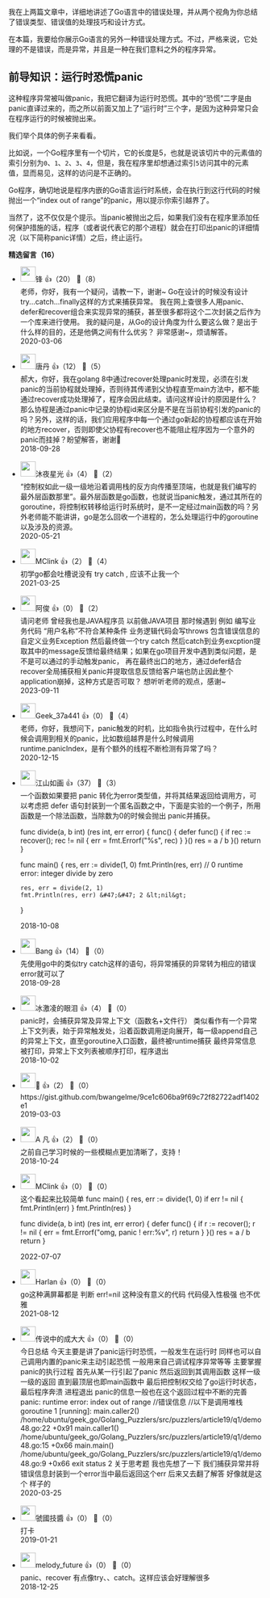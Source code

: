 我在上两篇文章中，详细地讲述了Go语言中的错误处理，并从两个视角为你总结了错误类型、错误值的处理技巧和设计方式。

在本篇，我要给你展示Go语言的另外一种错误处理方式。不过，严格来说，它处理的不是错误，而是异常，并且是一种在我们意料之外的程序异常。

## 前导知识：运行时恐慌panic

这种程序异常被叫做panic，我把它翻译为运行时恐慌。其中的“恐慌”二字是由panic直译过来的，而之所以前面又加上了“运行时”三个字，是因为这种异常只会在程序运行的时候被抛出来。

我们举个具体的例子来看看。

比如说，一个Go程序里有一个切片，它的长度是5，也就是说该切片中的元素值的索引分别为`0`、`1`、`2`、`3`、`4`，但是，我在程序里却想通过索引`5`访问其中的元素值，显而易见，这样的访问是不正确的。

Go程序，确切地说是程序内嵌的Go语言运行时系统，会在执行到这行代码的时候抛出一个“index out of range”的panic，用以提示你索引越界了。

当然了，这不仅仅是个提示。当panic被抛出之后，如果我们没有在程序里添加任何保护措施的话，程序（或者说代表它的那个进程）就会在打印出panic的详细情况（以下简称panic详情）之后，终止运行。
<div><strong>精选留言（16）</strong></div><ul>
<li><img src="https://static001.geekbang.org/account/avatar/00/1b/95/dc/07195a63.jpg" width="30px"><span>锋</span> 👍（20） 💬（8）<div>老师，你好，我有一个疑问，请教一下，谢谢~
Go在设计的时候没有设计try...catch...finally这样的方式来捕获异常。
我在网上查很多人用panic、defer和recover组合来实现异常的捕获，甚至很多都将这个二次封装之后作为一个库来进行使用。
我的疑问是，从Go的设计角度为什么要这么做？是出于什么样的目的，还是他俩之间有什么优劣？
非常感谢~，烦请解答。</div>2020-03-06</li><br/><li><img src="https://static001.geekbang.org/account/avatar/00/12/60/c2/6d50bfdf.jpg" width="30px"><span>唐丹</span> 👍（12） 💬（5）<div>郝大，你好，我在golang 8中通过recover处理panic时发现，必须在引发panic的当前协程就处理掉，否则待其传递到父协程直至main方法中，都不能通过recover成功处理掉了，程序会因此结束。请问这样设计的原因是什么？那么协程是通过panic中记录的协程id来区分是不是在当前协程引发的panic的吗？另外，这样的话，我们应用程序中每一个通过go新起的协程都应该在开始的地方recover，否则即使父协程有recover也不能阻止程序因为一个意外的panic而挂掉？盼望解答，谢谢🙏</div>2018-09-28</li><br/><li><img src="http://thirdwx.qlogo.cn/mmopen/vi_32/Q0j4TwGTfTLia2EwyyEVs3tWRnMlqaAG7R7HvlW4vGvxthKsicgsCEeXO1qL7mMy6GAzgdkSKcH3c70Qa2hY3JLw/132" width="30px"><span>沐夜星光</span> 👍（4） 💬（2）<div>“控制权如此一级一级地沿着调用栈的反方向传播至顶端，也就是我们编写的最外层函数那里”。最外层函数是go函数，也就说当panic触发，通过其所在的goroutine，将控制权转移给运行时系统时，是不一定经过main函数的吗？另外老师能不能讲讲，go是怎么回收一个进程的，怎么处理运行中的goroutine以及涉及的资源。</div>2020-05-21</li><br/><li><img src="https://static001.geekbang.org/account/avatar/00/15/e8/55/63189817.jpg" width="30px"><span>MClink</span> 👍（2） 💬（4）<div>初学go都会吐槽说没有 try catch , 应该不止我一个</div>2021-03-25</li><br/><li><img src="https://static001.geekbang.org/account/avatar/00/10/02/ff/569d5904.jpg" width="30px"><span>阿俊</span> 👍（0） 💬（2）<div>请问老师 曾经我也是JAVA程序员 以前做JAVA项目 那时候遇到 例如 编写业务代码 “用户名称”不符合某种条件 业务逻辑代码会写throws 包含错误信息的自定义业务Exception 然后最终做一个try catch 然后catch到业务excption提取其中的message反馈给最终结果；如果在go项目开发中遇到类似问题，是不是可以通过的手动触发panic， 再在最终出口的地方，通过defer结合recover全局捕获相关panic并提取信息反馈给客户端也防止因此整个application崩掉，这种方式是否可取？ 想听听老师的观点，感谢~</div>2023-09-11</li><br/><li><img src="https://thirdwx.qlogo.cn/mmopen/vi_32/PeibZXsEcwic1zvrAQpDlnNlPxZvmAtIZ6XCenC8NaPbVVfCk7PXgAYzb8icqrYlb9cJd82hia9FYTicxqSdgyCEP4w/132" width="30px"><span>Geek_37a441</span> 👍（0） 💬（4）<div>老师，你好，我想问下，panic触发的时机，比如指令执行过程中，在什么时候会调用到相关的panic，比如数组越界是什么时候调用runtime.panicIndex，是有个额外的线程不断检测有异常了吗？</div>2020-12-15</li><br/><li><img src="https://static001.geekbang.org/account/avatar/00/12/21/b8/aca814dd.jpg" width="30px"><span>江山如画</span> 👍（37） 💬（3）<div>一个函数如果要把 panic 转化为error类型值，并将其结果返回给调用方，可以考虑把 defer 语句封装到一个匿名函数之中，下面是实验的一个例子，所用函数是一个除法函数，当除数为0的时候会抛出 panic并捕获。

func divide(a, b int) (res int, err error) {
	func() {
		defer func() {
			if rec := recover(); rec != nil {
				err = fmt.Errorf(&quot;%s&quot;, rec)
			}
		}()
		res = a &#47; b
	}()
	return
}

func main() {
	res, err := divide(1, 0)
	fmt.Println(res, err) &#47;&#47; 0 runtime error: integer divide by zero

	res, err = divide(2, 1)
	fmt.Println(res, err) &#47;&#47; 2 &lt;nil&gt;
}
</div>2018-10-08</li><br/><li><img src="https://static001.geekbang.org/account/avatar/00/11/b3/8f/4caf7f03.jpg" width="30px"><span>Bang</span> 👍（14） 💬（0）<div>先使用go中的类似try catch这样的语句，将异常捕获的异常转为相应的错误error就可以了</div>2018-09-28</li><br/><li><img src="https://static001.geekbang.org/account/avatar/00/10/99/c9/a7c77746.jpg" width="30px"><span>冰激凌的眼泪</span> 👍（4） 💬（0）<div>panic时，会捕获异常及异常上下文（函数名+文件行）
类似看作有一个异常上下文列表，始于异常触发处，沿着函数调用逆向展开，每一级append自己的异常上下文，直至goroutine入口函数，最终被runtime捕获
最终异常信息被打印，异常上下文列表被顺序打印，程序退出</div>2018-10-02</li><br/><li><img src="https://static001.geekbang.org/account/avatar/00/0f/ea/80/8759e4c1.jpg" width="30px"><span>🐻</span> 👍（2） 💬（0）<div>https:&#47;&#47;gist.github.com&#47;bwangelme&#47;9ce1c606ba9f69c72f82722adf1402e1</div>2019-03-03</li><br/><li><img src="https://static001.geekbang.org/account/avatar/00/12/45/31/53910b61.jpg" width="30px"><span>A 凡</span> 👍（2） 💬（0）<div>之前自己学习时候的一些模糊点更加清晰了，支持！</div>2018-10-24</li><br/><li><img src="https://static001.geekbang.org/account/avatar/00/15/e8/55/63189817.jpg" width="30px"><span>MClink</span> 👍（0） 💬（0）<div>这个看起来比较简单
func main() {
	res, err := divide(1, 0)
	if err != nil {
		fmt.Println(err)
	}
	fmt.Println(res)
}

func divide(a, b int) (res int, err error) {
	defer func() {
		if r := recover(); r != nil {
			err = fmt.Errorf(&quot;omg, panic ! err:%v&quot;, r)
			return
		}
	}()
	res = a &#47; b
	return
}</div>2022-07-07</li><br/><li><img src="http://thirdwx.qlogo.cn/mmopen/vi_32/DYAIOgq83erpYZalYvFGcBs7zZvYwaQAZwTLiaw0mycJ4PdYpP3VxAYkAtyIRHhjSOrOK0yESaPpgEbVQUwf6LA/132" width="30px"><span>Harlan</span> 👍（0） 💬（0）<div>go这种满屏幕都是 判断 err!=nil 这种没有意义的代码  代码侵入性极强  也不优雅</div>2021-08-12</li><br/><li><img src="https://static001.geekbang.org/account/avatar/00/12/df/1e/cea897e8.jpg" width="30px"><span>传说中的成大大</span> 👍（0） 💬（0）<div>今日总结
今天主要是讲了panic运行时恐慌，一般发生在运行时
同样也可以自己调用内置的panic来主动引起恐慌 一般用来自己调试程序异常等等
主要掌握panic的执行过程 
首先从某一行引起了panic 然后返回到其调用函数 这样一级一级的返回 直到最顶层也即main函数中 最后把控制权交给了go运行时状态，最后程序奔溃 进程退出
panic的信息一般也在这个返回过程中不断的完善
panic: runtime error: index out of range &#47;&#47;错误信息
&#47;&#47;以下是调用堆栈
goroutine 1 [running]:
main.caller2()
        &#47;home&#47;ubuntu&#47;geek_go&#47;Golang_Puzzlers&#47;src&#47;puzzlers&#47;article19&#47;q1&#47;demo48.go:22 +0x91
main.caller1()
        &#47;home&#47;ubuntu&#47;geek_go&#47;Golang_Puzzlers&#47;src&#47;puzzlers&#47;article19&#47;q1&#47;demo48.go:15 +0x66
main.main()
        &#47;home&#47;ubuntu&#47;geek_go&#47;Golang_Puzzlers&#47;src&#47;puzzlers&#47;article19&#47;q1&#47;demo48.go:9 +0x66
exit status 2
关于思考题 我也先想了一下 我们捕获异常并将错误信息封装到一个error当中最后返回这个err
后来又去翻了解答 好像就是这个 样子的</div>2020-03-25</li><br/><li><img src="https://static001.geekbang.org/account/avatar/00/10/20/27/a6932fbe.jpg" width="30px"><span>虢國技醬</span> 👍（0） 💬（0）<div>打卡</div>2019-01-21</li><br/><li><img src="https://static001.geekbang.org/account/avatar/00/10/5d/f8/62a8b90d.jpg" width="30px"><span>melody_future</span> 👍（0） 💬（0）<div>panic、recover 有点像try、、catch。这样应该会好理解很多</div>2018-12-25</li><br/>
</ul>